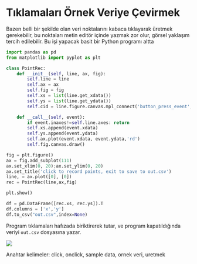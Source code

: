 # Tıklamaları Örnek Veriye Çevirmek

Bazen belli bir şekilde olan veri noktalarını kabaca tıklayarak
üretmek gerekebilir, bu noktaları metin editör içinde yazmak zor olur,
görsel yaklaşım tercih edilebilir. Bu işi yapacak basit bir Python
programı altta

```python
import pandas as pd
from matplotlib import pyplot as plt

class PointRec:
    def __init__(self, line, ax, fig):
        self.line = line
        self.ax = ax
        self.fig = fig
        self.xs = list(line.get_xdata())
        self.ys = list(line.get_ydata())
        self.cid = line.figure.canvas.mpl_connect('button_press_event', self)

    def __call__(self, event):
        if event.inaxes!=self.line.axes: return
        self.xs.append(event.xdata)
        self.ys.append(event.ydata)
        self.ax.plot(event.xdata, event.ydata,'rd')
        self.fig.canvas.draw()

fig = plt.figure()
ax = fig.add_subplot(111)
ax.set_xlim(0, 20);ax.set_ylim(0, 20)
ax.set_title('click to record points, exit to save to out.csv')
line, = ax.plot([0], [0])  
rec = PointRec(line,ax,fig)

plt.show()

df = pd.DataFrame([rec.xs, rec.ys]).T
df.columns = ['x','y']
df.to_csv("out.csv",index=None)
```

Program tıklamaları hafızada biriktirerek tutar, ve program
kapatıldığında veriyi `out.csv` dosyasına yazar.

![](Screenshot%2Bfrom%2B2017-01-06%2B11-19-29.png)

Anahtar kelimeler: click, onclick, sample data, ornek veri, uretmek

